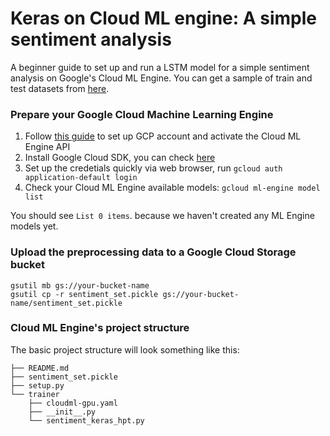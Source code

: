 # Keras on Cloud ML engine: A simple sentiment analysis

A beginner guide to set up and run a LSTM model for a simple sentiment analysis on Google's Cloud ML Engine. You can get a sample of train and test datasets from [here](https://github.com/liufuyang/kaggle-youtube-8m/tree/master/tf-learn/example-3-sentiment).

### Prepare your Google Cloud Machine Learning Engine
1. Follow [this guide](https://cloud.google.com/ml-engine/docs/quickstarts/command-line) to set up GCP account and activate the Cloud ML Engine API 
2. Install Google Cloud SDK, you can check [here](https://cloud.google.com/sdk/docs/)
3. Set up the credetials quickly via web browser, run
`gcloud auth application-default login`
4. Check your Cloud ML Engine available models:
`gcloud ml-engine model list`

You should see `List 0 items`. because we haven't created any ML Engine models yet.

### Upload the preprocessing data to a Google Cloud Storage bucket 
```
gsutil mb gs://your-bucket-name
gsutil cp -r sentiment_set.pickle gs://your-bucket-name/sentiment_set.pickle
```

### Cloud ML Engine's project structure 
The basic project structure will look something like this: 

```
├── README.md
├── sentiment_set.pickle
├── setup.py
└── trainer
    ├── cloudml-gpu.yaml
    ├── __init__.py
    └── sentiment_keras_hpt.py
```